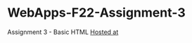 # WebApps-F22-Assignment-3
Assignment 3 - Basic HTML
[Hosted at](https://github.com/44-563-Web-Apps-F22/44563-webapps-assignment-3-sravanj3/settings/pages)